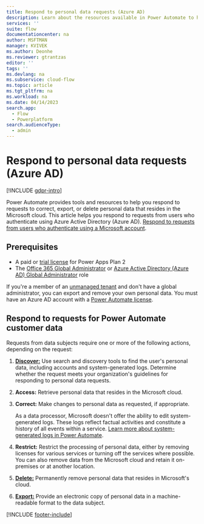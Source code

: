 ```yaml
---
title: Respond to personal data requests (Azure AD)
description: Learn about the resources available in Power Automate to help you meet your obligations under various privacy laws and regulations for users who authenticate using Azure AD.
services: ''
suite: flow
documentationcenter: na
author: MSFTMAN
manager: KVIVEK
ms.author: Deonhe
ms.reviewer: gtrantzas
editor: ''
tags: ''
ms.devlang: na
ms.subservice: cloud-flow
ms.topic: article
ms.tgt_pltfrm: na
ms.workload: na
ms.date: 04/14/2023
search.app: 
  - Flow
  - Powerplatform
search.audienceType: 
  - admin
---
```


# Respond to personal data requests (Azure AD)

[!INCLUDE [gdpr-intro](~/../shared-content/shared/privacy-includes/gdpr-intro.md)]

Power Automate provides tools and resources to help you respond to requests to correct, export, or delete personal data that resides in the Microsoft cloud. This article helps you respond to requests from users who authenticate using Azure Active Directory (Azure AD). [Respond to requests from users who authenticate using a Microsoft account](privacy-dsr-summary-msa.md).

## Prerequisites

- A paid or [trial license](https://make.powerapps.com/trial) for Power Apps Plan 2
- The [Office 365 Global Administrator](https://support.office.com/article/assign-admin-roles-in-office-365-for-business-eac4d046-1afd-4f1a-85fc-8219c79e1504) or [Azure Active Directory (Azure AD) Global Administrator](/azure/active-directory/active-directory-assign-admin-roles-azure-portal) role

If you're a member of an [unmanaged tenant](/azure/active-directory/domains-admin-takeover) and don't have a global administrator, you can export and remove your own personal data. You must have an Azure AD account with a [Power Automate license](https://make.powerautomate.com/pricing/).

## Respond to requests for Power Automate customer data

Requests from data subjects require one or more of the following actions, depending on the request:

1. [**Discover:**](privacy-dsr-discovery.md) Use search and discovery tools to find the user's personal data, including accounts and system-generated logs. Determine whether the request meets your organization's guidelines for responding to personal data requests.

1. **Access:** Retrieve personal data that resides in the Microsoft cloud.

1. **Correct:** Make changes to personal data as requested, if appropriate.

    As a data processor, Microsoft doesn't offer the ability to edit system-generated logs. These logs reflect factual activities and constitute a history of all events within a service. [Learn more about system-generated logs in Power Automate](/power-platform/admin/powerapps-gdpr-dsr-guide-systemlogs).

1. **Restrict:** Restrict the processing of personal data, either by removing licenses for various services or turning off the services where possible. You can also remove data from the Microsoft cloud and retain it on-premises or at another location.

1. [**Delete:**](privacy-dsr-delete.md) Permanently remove personal data that resides in Microsoft's cloud.

1. [**Export:**](privacy-dsr-export.md) Provide an electronic copy of personal data in a machine-readable format to the data subject.

[!INCLUDE [footer-include](includes/footer-banner.md)]
